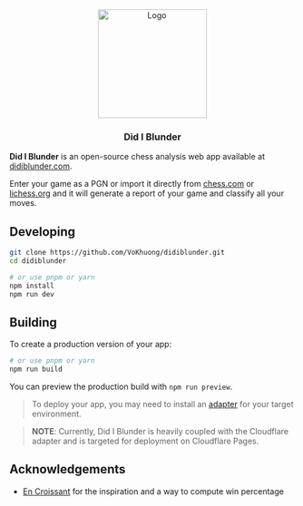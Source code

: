 <div align="center">
  <a href="https://github.com/VoKhuong/didiblunder">
    <img width="192" height="192" src="https://didiblunder.com/web-app-manifest-192x192.png" alt="Logo">
  </a>
  <h3 align="center">Did I Blunder</h3>
</div>

**Did I Blunder** is an open-source chess analysis web app available at [didiblunder.com](https://didiblunder.com/).

Enter your game as a PGN or import it directly from [chess.com](https://www.chess.com/home) or [lichess.org](https://lichess.org/) and it will generate a report of your game and classify all your moves.

## Developing

```bash
git clone https://github.com/VoKhuong/didiblunder.git
cd didiblunder

# or use pnpm or yarn
npm install
npm run dev
```

## Building

To create a production version of your app:

```bash
# or use pnpm or yarn
npm run build
```

You can preview the production build with `npm run preview`.

> To deploy your app, you may need to install an [adapter](https://kit.svelte.dev/docs/adapters) for your target environment.

> **NOTE**: Currently, Did I Blunder is heavily coupled with the Cloudflare adapter and is targeted for deployment on Cloudflare Pages.

## Acknowledgements

- [En Croissant](https://github.com/franciscoBSalgueiro/en-croissant) for the inspiration and a way to compute win percentage

